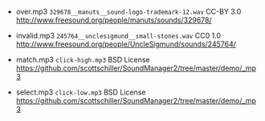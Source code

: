 * over.mp3
`329678__manuts__sound-logo-trademark-12.wav`
CC-BY 3.0
http://www.freesound.org/people/manuts/sounds/329678/

* invalid.mp3
`245764__unclesigmund__small-stones.wav`
CC0 1.0
http://www.freesound.org/people/UncleSigmund/sounds/245764/

* match.mp3
`click-high.mp3`
BSD License
https://github.com/scottschiller/SoundManager2/tree/master/demo/_mp3

* select.mp3
`click-low.mp3`
BSD License
https://github.com/scottschiller/SoundManager2/tree/master/demo/_mp3
